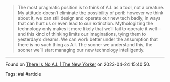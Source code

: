 > The most pragmatic position is to think of A.I. as a tool, not a creature. My attitude doesn’t eliminate the possibility of peril: however we think about it, we can still design and operate our new tech badly, in ways that can hurt us or even lead to our extinction. Mythologizing the technology only makes it more likely that we’ll fail to operate it well—and this kind of thinking limits our imaginations, tying them to yesterday’s dreams. We can work better under the assumption that there is no such thing as A.I. The sooner we understand this, the sooner we’ll start managing our new technology intelligently.

---

Found on [There Is No A.I. | The New Yorker](https://www.newyorker.com/science/annals-of-artificial-intelligence/there-is-no-ai) on 2023-04-24 15:40:50.

Tags: #ai #article